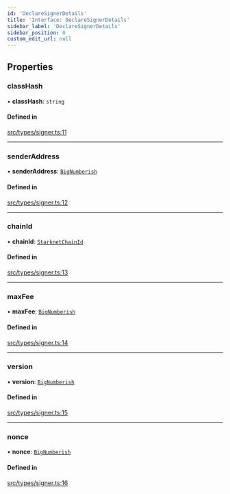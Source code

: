 ```yaml
---
id: 'DeclareSignerDetails'
title: 'Interface: DeclareSignerDetails'
sidebar_label: 'DeclareSignerDetails'
sidebar_position: 0
custom_edit_url: null
---
```


## Properties

### classHash

• **classHash**: `string`

#### Defined in

[src/types/signer.ts:11](https://github.com/PhilippeR26/starknet.js/blob/689c0e5/src/types/signer.ts#L11)

---

### senderAddress

• **senderAddress**: [`BigNumberish`](../namespaces/num.md#bignumberish)

#### Defined in

[src/types/signer.ts:12](https://github.com/PhilippeR26/starknet.js/blob/689c0e5/src/types/signer.ts#L12)

---

### chainId

• **chainId**: [`StarknetChainId`](../enums/constants.StarknetChainId.md)

#### Defined in

[src/types/signer.ts:13](https://github.com/PhilippeR26/starknet.js/blob/689c0e5/src/types/signer.ts#L13)

---

### maxFee

• **maxFee**: [`BigNumberish`](../namespaces/num.md#bignumberish)

#### Defined in

[src/types/signer.ts:14](https://github.com/PhilippeR26/starknet.js/blob/689c0e5/src/types/signer.ts#L14)

---

### version

• **version**: [`BigNumberish`](../namespaces/num.md#bignumberish)

#### Defined in

[src/types/signer.ts:15](https://github.com/PhilippeR26/starknet.js/blob/689c0e5/src/types/signer.ts#L15)

---

### nonce

• **nonce**: [`BigNumberish`](../namespaces/num.md#bignumberish)

#### Defined in

[src/types/signer.ts:16](https://github.com/PhilippeR26/starknet.js/blob/689c0e5/src/types/signer.ts#L16)
